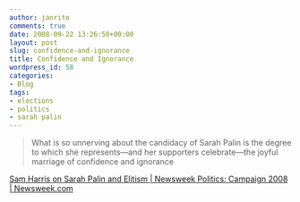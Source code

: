 ```yaml
---
author: janrito
comments: true
date: 2008-09-22 13:26:50+00:00
layout: post
slug: confidence-and-ignorance
title: Confidence and Ignorance
wordpress_id: 58
categories:
- Blog
tags:
- elections
- politics
- sarah palin
---
```


<blockquote>What is so unnerving about the candidacy of Sarah Palin is the degree to which she represents—and her supporters celebrate—the joyful marriage of confidence and ignorance</blockquote>


[Sam Harris on Sarah Palin and Elitism | Newsweek Politics: Campaign 2008 | Newsweek.com](http://www.newsweek.com/id/160080/page/3)
